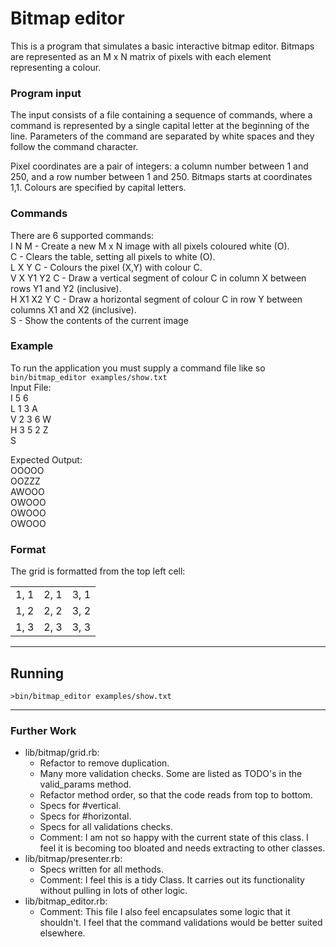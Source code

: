 # Bitmap editor

This is a program that simulates a basic interactive bitmap editor. Bitmaps are represented as an M x N matrix of pixels with each element representing a colour.

### Program input
The input consists of a file containing a sequence of commands, where a command is represented by a single capital letter at the beginning of the line. Parameters of the command are separated by white spaces and they follow the command character.  

Pixel coordinates are a pair of integers: a column number between 1 and 250, and a row number between 1 and 250. Bitmaps starts at coordinates 1,1. Colours are specified by capital letters.

### Commands
There are 6 supported commands:  
I N M - Create a new M x N image with all pixels coloured white (O).  
C - Clears the table, setting all pixels to white (O).  
L X Y C - Colours the pixel (X,Y) with colour C.  
V X Y1 Y2 C - Draw a vertical segment of colour C in column X between rows Y1 and Y2 (inclusive).  
H X1 X2 Y C - Draw a horizontal segment of colour C in row Y between columns X1 and X2 (inclusive).  
S - Show the contents of the current image

### Example
To run the application you must supply a command file like so `bin/bitmap_editor examples/show.txt`  
Input File:  
I 5 6  
L 1 3 A  
V 2 3 6 W  
H 3 5 2 Z  
S

Expected Output:  
OOOOO  
OOZZZ  
AWOOO  
OWOOO  
OWOOO  
OWOOO  

### Format
The grid is formatted from the top left cell:
  
|      |      |      | 
| ---- | ---- | ---- |
| 1, 1 | 2, 1 | 3, 1 |  
| 1, 2 | 2, 2 | 3, 2 |  
| 1, 3 | 2, 3 | 3, 3 |  

---

## Running

`>bin/bitmap_editor examples/show.txt`

---

### Further Work
- lib/bitmap/grid.rb:
    - Refactor to remove duplication.
    - Many more validation checks. Some are listed as TODO's in the valid_params method.  
    - Refactor method order, so that the code reads from top to bottom.
    - Specs for #vertical.
    - Specs for #horizontal.
    - Specs for all validations checks.
    - Comment: I am not so happy with the current state of this class. I feel it is becoming too bloated and needs extracting to other classes.
- lib/bitmap/presenter.rb:
    - Specs written for all methods.
    - Comment: I feel this is a tidy Class. It carries out its functionality without pulling in lots of other logic.
- lib/bitmap_editor.rb:
    - Comment: This file I also feel encapsulates some logic that it shouldn't. I feel that the command validations would be better suited elsewhere.
